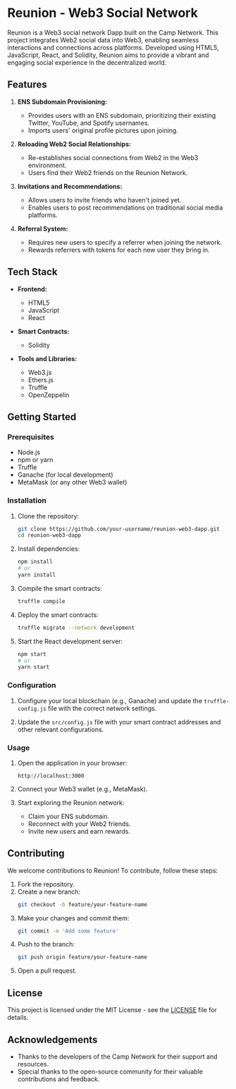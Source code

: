 # Reunion - Web3 Social Network 

Reunion is a Web3 social network Dapp built on the Camp Network. This project integrates Web2 social data into Web3, enabling seamless interactions and connections across platforms. Developed using HTML5, JavaScript, React, and Solidity, Reunion aims to provide a vibrant and engaging social experience in the decentralized world.

## Features

1. **ENS Subdomain Provisioning:**
   - Provides users with an ENS subdomain, prioritizing their existing Twitter, YouTube, and Spotify usernames.
   - Imports users' original profile pictures upon joining.

2. **Reloading Web2 Social Relationships:**
   - Re-establishes social connections from Web2 in the Web3 environment.
   - Users find their Web2 friends on the Reunion Network.

3. **Invitations and Recommendations:**
   - Allows users to invite friends who haven't joined yet.
   - Enables users to post recommendations on traditional social media platforms.

4. **Referral System:**
   - Requires new users to specify a referrer when joining the network.
   - Rewards referrers with tokens for each new user they bring in.

## Tech Stack

- **Frontend:**
  - HTML5
  - JavaScript
  - React

- **Smart Contracts:**
  - Solidity

- **Tools and Libraries:**
  - Web3.js
  - Ethers.js
  - Truffle
  - OpenZeppelin

## Getting Started

### Prerequisites

- Node.js
- npm or yarn
- Truffle
- Ganache (for local development)
- MetaMask (or any other Web3 wallet)

### Installation

1. Clone the repository:
   ```bash
   git clone https://github.com/your-username/reunion-web3-dapp.git
   cd reunion-web3-dapp
   ```

2. Install dependencies:
   ```bash
   npm install
   # or
   yarn install
   ```

3. Compile the smart contracts:
   ```bash
   truffle compile
   ```

4. Deploy the smart contracts:
   ```bash
   truffle migrate --network development
   ```

5. Start the React development server:
   ```bash
   npm start
   # or
   yarn start
   ```

### Configuration

1. Configure your local blockchain (e.g., Ganache) and update the `truffle-config.js` file with the correct network settings.

2. Update the `src/config.js` file with your smart contract addresses and other relevant configurations.

### Usage

1. Open the application in your browser:
   ```
   http://localhost:3000
   ```

2. Connect your Web3 wallet (e.g., MetaMask).

3. Start exploring the Reunion network:
   - Claim your ENS subdomain.
   - Reconnect with your Web2 friends.
   - Invite new users and earn rewards.

## Contributing

We welcome contributions to Reunion! To contribute, follow these steps:

1. Fork the repository.
2. Create a new branch:
   ```bash
   git checkout -b feature/your-feature-name
   ```
3. Make your changes and commit them:
   ```bash
   git commit -m 'Add some feature'
   ```
4. Push to the branch:
   ```bash
   git push origin feature/your-feature-name
   ```
5. Open a pull request.

## License

This project is licensed under the MIT License - see the [LICENSE](LICENSE) file for details.

## Acknowledgements

- Thanks to the developers of the Camp Network for their support and resources.
- Special thanks to the open-source community for their valuable contributions and feedback.
